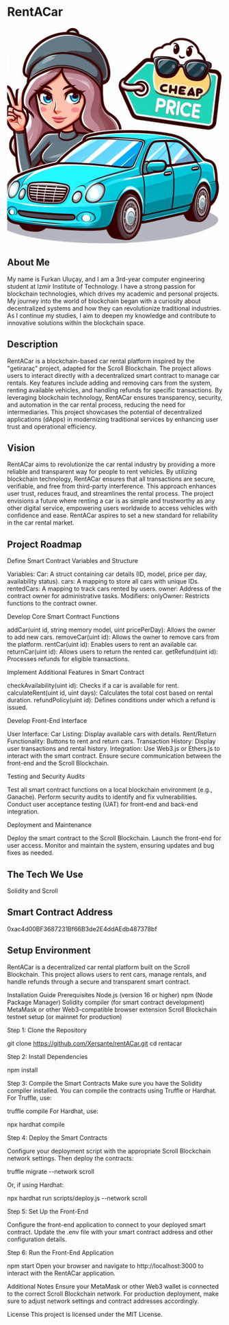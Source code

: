 # RentACar

![Project Logo](https://github.com/Xersante/rentACar/blob/main/project-logo.jpeg)

## About Me

My name is Furkan Uluçay, and I am a 3rd-year computer engineering student at Izmir Institute of Technology. I have a strong passion for blockchain technologies, which drives my academic and personal projects. My journey into the world of blockchain began with a curiosity about decentralized systems and how they can revolutionize traditional industries. As I continue my studies, I aim to deepen my knowledge and contribute to innovative solutions within the blockchain space.

## Description

RentACar is a blockchain-based car rental platform inspired by the "getiraraç" project, adapted for the Scroll Blockchain. The project allows users to interact directly with a decentralized smart contract to manage car rentals. Key features include adding and removing cars from the system, renting available vehicles, and handling refunds for specific transactions. By leveraging blockchain technology, RentACar ensures transparency, security, and automation in the car rental process, reducing the need for intermediaries. This project showcases the potential of decentralized applications (dApps) in modernizing traditional services by enhancing user trust and operational efficiency.

## Vision

RentACar aims to revolutionize the car rental industry by providing a more reliable and transparent way for people to rent vehicles. By utilizing blockchain technology, RentACar ensures that all transactions are secure, verifiable, and free from third-party interference. This approach enhances user trust, reduces fraud, and streamlines the rental process. The project envisions a future where renting a car is as simple and trustworthy as any other digital service, empowering users worldwide to access vehicles with confidence and ease. RentACar aspires to set a new standard for reliability in the car rental market.

## Project Roadmap

Define Smart Contract Variables and Structure

Variables:
Car: A struct containing car details (ID, model, price per day, availability status).
cars: A mapping to store all cars with unique IDs.
rentedCars: A mapping to track cars rented by users.
owner: Address of the contract owner for administrative tasks.
Modifiers:
onlyOwner: Restricts functions to the contract owner.

Develop Core Smart Contract Functions

addCar(uint id, string memory model, uint pricePerDay): Allows the owner to add new cars.
removeCar(uint id): Allows the owner to remove cars from the platform.
rentCar(uint id): Enables users to rent an available car.
returnCar(uint id): Allows users to return the rented car.
getRefund(uint id): Processes refunds for eligible transactions.

Implement Additional Features in Smart Contract

checkAvailability(uint id): Checks if a car is available for rent.
calculateRent(uint id, uint days): Calculates the total cost based on rental duration.
refundPolicy(uint id): Defines conditions under which a refund is issued.

Develop Front-End Interface

User Interface:
Car Listing: Display available cars with details.
Rent/Return Functionality: Buttons to rent and return cars.
Transaction History: Display user transactions and rental history.
Integration:
Use Web3.js or Ethers.js to interact with the smart contract.
Ensure secure communication between the front-end and the Scroll Blockchain.

Testing and Security Audits

Test all smart contract functions on a local blockchain environment (e.g., Ganache).
Perform security audits to identify and fix vulnerabilities.
Conduct user acceptance testing (UAT) for front-end and back-end integration.

Deployment and Maintenance

Deploy the smart contract to the Scroll Blockchain.
Launch the front-end for user access.
Monitor and maintain the system, ensuring updates and bug fixes as needed.

## The Tech We Use

Solidity and Scroll

## Smart Contract Address

0xac4d00BF3687231Bf66B3de2E4ddAEdb487378bf

## Setup Environment

RentACar is a decentralized car rental platform built on the Scroll Blockchain. This project allows users to rent cars, manage rentals, and handle refunds through a secure and transparent smart contract.

Installation Guide
Prerequisites
Node.js (version 16 or higher)
npm (Node Package Manager)
Solidity compiler (for smart contract development)
MetaMask or other Web3-compatible browser extension
Scroll Blockchain testnet setup (or mainnet for production)

Step 1: Clone the Repository

git clone https://github.com/Xersante/rentACar.git
cd rentacar

Step 2: Install Dependencies

npm install

Step 3: Compile the Smart Contracts
Make sure you have the Solidity compiler installed. You can compile the contracts using Truffle or Hardhat. For Truffle, use:

truffle compile
For Hardhat, use:

npx hardhat compile

Step 4: Deploy the Smart Contracts

Configure your deployment script with the appropriate Scroll Blockchain network settings. Then deploy the contracts:

truffle migrate --network scroll

Or, if using Hardhat:

npx hardhat run scripts/deploy.js --network scroll

Step 5: Set Up the Front-End

Configure the front-end application to connect to your deployed smart contract. Update the .env file with your smart contract address and other configuration details.

Step 6: Run the Front-End Application

npm start
Open your browser and navigate to http://localhost:3000 to interact with the RentACar application.

Additional Notes
Ensure your MetaMask or other Web3 wallet is connected to the correct Scroll Blockchain network.
For production deployment, make sure to adjust network settings and contract addresses accordingly.

License
This project is licensed under the MIT License.
